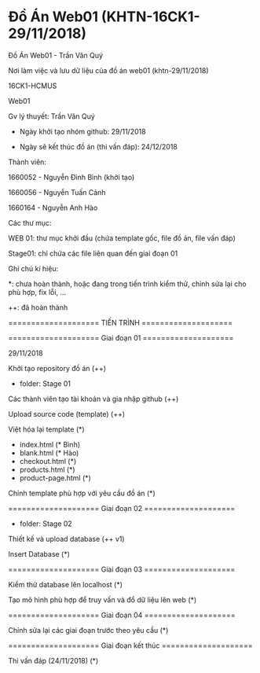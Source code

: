 # Đồ Án Web01 (KHTN-16CK1-29/11/2018)

Đồ Án Web01 - Trần Văn Quý

Nơi làm việc và lưu dữ liệu của đồ án web01 (khtn-29/11/2018)

16CK1-HCMUS

Web01

Gv lý thuyết: Trần Văn Quý

+ Ngày khởi tạo nhóm github: 29/11/2018

+ Ngày sẽ kết thúc đồ án (thi vấn đáp): 24/12/2018

Thành viên:

1660052 - Nguyễn Đình Bình (khởi tạo)

1660056 - Nguyễn Tuấn Cảnh

1660164 - Nguyễn Anh Hào


Các thư mục:

WEB 01: thư mục khởi đầu (chứa template gốc, file đồ án, file vấn đáp)

Stage01: chỉ chứa các file liên quan đến giai đoạn 01


Ghi chú kí hiệu: 

*: chưa hoàn thành, hoặc đang trong tiến trình kiểm thử, chỉnh sửa lại cho phù hợp, fix lỗi, ...

++: đã hoàn thành

==================== TIẾN TRÌNH ====================


==================== Giai đoạn 01 ====================

29/11/2018

Khởi tạo repository đồ án (++)

+ folder: Stage 01

Các thành viên tạo tài khoản và gia nhập github (++)

Upload source code (template) (++)

Việt hóa lại template (*)
 + index.html (* Bình)
 + blank.html (* Hào)
 + checkout.html (*)
 + products.html (*)
 + product-page.html (*)

Chỉnh template phù hợp với yêu cầu đồ án (*)

==================== Giai đoạn 02 ====================

+ folder: Stage 02

Thiết kế và upload database (++ v1)

Insert Database (*)

==================== Giai đoạn 03 ====================

Kiểm thử database lên localhost (*)

Tạo mô hình phù hợp để truy vấn và đổ dữ liệu lên web (*)

==================== Giai đoạn 04 ====================

Chỉnh sửa lại các giai đoạn trước theo yêu cầu (*)

==================== Giai đoạn kết thúc ====================

Thi vấn đáp (24/11/2018) (*)


